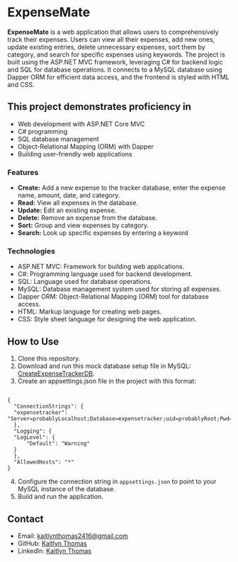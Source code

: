 
  
  

# ExpenseMate

**ExpenseMate** is a web application that allows users to comprehensively track their expenses. Users can view all their expenses, add new ones, update existing entries, delete unnecessary expenses, sort them by category, and search for specific expenses using keywords. The project is built using the ASP.NET MVC framework, leveraging C# for backend logic and SQL for database operations. It connects to a MySQL database using Dapper ORM for efficient data access, and the frontend is styled with HTML and CSS.
  

## This project demonstrates proficiency in

  * Web development with ASP.NET Core MVC
* C# programming
* SQL database management
* Object-Relational Mapping (ORM) with Dapper
* Building user-friendly web applications

 ### **Features**

  

* **Create:** Add a new expense to the tracker database, enter the expense name, amount, date, and category.
* **Read:** View all expenses in the database.
* **Update:** Edit an existing expense.
* **Delete:** Remove an expense from the database.
* **Sort:** Group  and view expenses by category.
* **Search:**  Look up specific expenses by entering a keyword

### Technologies

* ASP.NET MVC: Framework for building web applications.
* C#: Programming language used for backend development.
* SQL: Language used for database operations.
* MySQL: Database management system used for storing all expenses.
* Dapper ORM: Object-Relational Mapping (ORM) tool for database access.
* HTML: Markup language for creating web pages.
* CSS: Style sheet language for designing the web application.

  




  

## How to Use

  

1.  Clone this repository.
2.  Download and run this mock database setup file in MySQL:  [CreateExpenseTrackerDB](https://drive.google.com/file/d/1N-Roo6LoTOOyummie1Q_jpITpcTHXhug/view?usp=sharing).
3.  Create an appsettings.json file in the project with this format:

```

{
  "ConnectionStrings": {
  "expensetracker": "Server=probablyLocalhost;Database=expensetracker;uid=probablyRoot;Pwd=yourPasswordHere;Port=3306;"
  },
  "Logging": {
  "LogLevel": {
      "Default": "Warning"
  }
  },
  "AllowedHosts": "*"
}

```

  4.  Configure the connection string in  `appsettings.json`  to point to your MySQL instance of the database.
5.  Build and run the application.



  

## Contact

  

* Email:  [kaitlynthomas2416@gmail.com](mailto:kaitlynthomas2416@gmail.com)
* GitHub:  [Kaitlyn Thomas](https://github.com/kethomas7)
* LinkedIn:  [Kaitlyn Thomas](www.linkedin.com/in/kaitlyn-thomas-)



  
